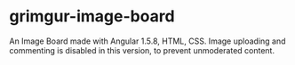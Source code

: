 # grimgur-image-board
An Image Board made with Angular 1.5.8, HTML, CSS.
Image uploading and commenting is disabled in this version, to prevent unmoderated content.
